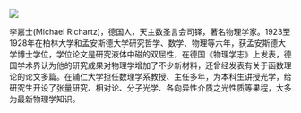 ![](https://s2.loli.net/2022/08/14/1C2gI9qUHYb8cE6.jpg)

李嘉士(Michael Richartz)，德国人，天主数圣言会司铎，著名物理学家。1923至1928年在柏林大学和孟安斯德大学研究哲学、数学、物理等六年，获孟安斯德大学博士学位，学位论文是研究液体中磁的双屈性，在德国《物理学志》上发表，德国学术界认为他的研究成果对物理学增加了不少新材料，还曾经发表有关于函数理论的论文多篇。在辅仁大学担任数理学系教授、主任多年，为本科生讲授光学，给研究生开设了张量研究、相对论、分子光学、各向异性介质之光性质等果程，大多为最新物理学知识。